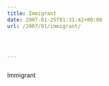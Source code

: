```yaml
---
title: Immigrant
date: 2007-01-25T01:31:42+00:00
url: /2007/01/immigrant/




---
```

<div class="flickr">
  <a href="http://www.flickr.com/photos/schreibblogade/368743359/"><img src="//farm1.static.flickr.com/177/368743359_4391027154.jpg" class="flickr-photo" alt="" /></a></p>

  <p>
    Immigrant
  </p>
</div>
